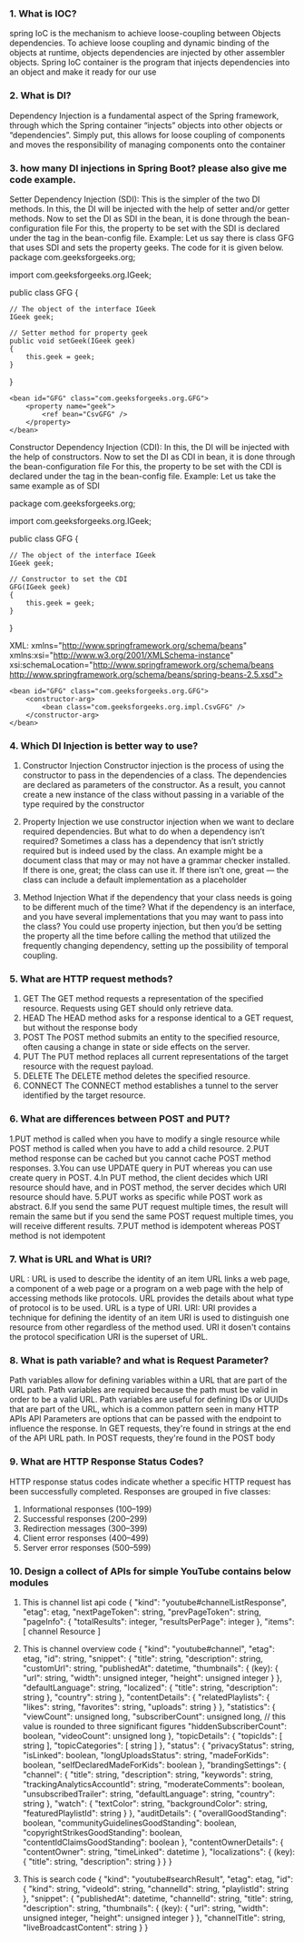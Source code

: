 ### 1.	What is IOC?
spring IoC is the mechanism to achieve loose-coupling between Objects dependencies.
To achieve loose coupling and dynamic binding of the objects at runtime, objects dependencies are injected
by other assembler objects. Spring IoC container is the program that injects dependencies into
an object and make it ready for our use

### 2.	What is DI?
Dependency Injection is a fundamental aspect of the Spring framework, through which the Spring container “injects”
objects into other objects or “dependencies”. Simply put, this allows for loose coupling of components
and moves the responsibility of managing components onto the container

### 3.	how many DI injections in Spring Boot? please also give me code example.
Setter Dependency Injection (SDI): This is the simpler of the two DI methods. In this, the DI will be injected with the help of setter and/or getter methods. Now to set the DI as SDI in the bean, it is done through the bean-configuration file For this, the property to be set with the SDI is declared under the <property> tag in the bean-config file.
Example: Let us say there is class GFG that uses SDI and sets the property geeks. The code for it is given below.
package com.geeksforgeeks.org;

import com.geeksforgeeks.org.IGeek;

public class GFG {

    // The object of the interface IGeek
    IGeek geek;

    // Setter method for property geek
    public void setGeek(IGeek geek)
    {
        this.geek = geek;
    }
}
<beans
XML:
xmlns="http://www.springframework.org/schema/beans"
xmlns:xsi="http://www.w3.org/2001/XMLSchema-instance"
xsi:schemaLocation="http://www.springframework.org/schema/beans
http://www.springframework.org/schema/beans/spring-beans-2.5.xsd">

    <bean id="GFG" class="com.geeksforgeeks.org.GFG">
        <property name="geek">
            <ref bean="CsvGFG" />
        </property>
    </bean>

<bean id="CsvGFG" class="com.geeksforgeeks.org.impl.CsvGFG" />
<bean id="JsonGFG" class="com.geeksforgeeks.org.impl.JsonGFG" />

</beans>

Constructor Dependency Injection (CDI): In this, the DI will be injected with the help of constructors. Now to set the DI as CDI in bean, it is done through the bean-configuration file For this, the property to be set with the CDI is declared under the <constructor-arg> tag in the bean-config file.
Example: Let us take the same example as of SDI

package com.geeksforgeeks.org;

import com.geeksforgeeks.org.IGeek;

public class GFG {

    // The object of the interface IGeek
    IGeek geek;

    // Constructor to set the CDI
    GFG(IGeek geek)
    {
        this.geek = geek;
    }
}

<beans>

XML:
xmlns="http://www.springframework.org/schema/beans"
xmlns:xsi="http://www.w3.org/2001/XMLSchema-instance"
xsi:schemaLocation="http://www.springframework.org/schema/beans
http://www.springframework.org/schema/beans/spring-beans-2.5.xsd">

    <bean id="GFG" class="com.geeksforgeeks.org.GFG">
        <constructor-arg>
            <bean class="com.geeksforgeeks.org.impl.CsvGFG" />
        </constructor-arg>
    </bean>

<bean id="CsvGFG" class="com.geeksforgeeks.org.impl.CsvGFG" />
<bean id="JsonGFG" class="com.geeksforgeeks.org.impl.JsonGFG" />

</beans>

### 4.	Which DI Injection is better way to use?
1. Constructor Injection
   Constructor injection is the process of using the constructor to pass in the dependencies of a class.
   The dependencies are declared as parameters of the constructor. As a result, you cannot create a new instance of the class
   without passing in a variable of the type required by the constructor

2. Property Injection
   we use constructor injection when we want to declare required dependencies. But what to do when a dependency
   isn’t required? Sometimes a class has a dependency that isn’t strictly required but is indeed used by the class.
   An example might be a document class that may or may not have a grammar checker installed. If there is one, great; the class can use it. If there isn’t one, great — the class can include a default implementation as a placeholder

3. Method Injection
   What if the dependency that your class needs is going to be different much of the time?
   What if the dependency is an interface, and you have several implementations that you may want to
   pass into the class? You could use property injection, but then you’d be setting the property all
   the time before calling the method that utilized the frequently changing dependency, setting up the possibility of temporal coupling.

### 5. What are HTTP request methods?
1. GET
The GET method requests a representation of the specified resource. Requests using GET should only retrieve data.
2. HEAD
The HEAD method asks for a response identical to a GET request, but without the response body
3. POST
The POST method submits an entity to the specified resource, often causing a change in state or side effects on the server.
4. PUT
The PUT method replaces all current representations of the target resource with the request payload.
5.	DELETE
The DELETE method deletes the specified resource.
6.	CONNECT
The CONNECT method establishes a tunnel to the server identified by the target resource.

### 6.	What are differences between POST and PUT?
1.PUT method is called when you have to modify a single resource while POST method is called when you have to add a child resource.
2.PUT method response can be cached but you cannot cache POST method responses.
3.You can use UPDATE query in PUT whereas you can use create query in POST.
4.In PUT method, the client decides which URI resource should have, and in POST method, the server decides which URI resource should have.
5.PUT works as specific while POST work as abstract.
6.If you send the same PUT request multiple times, the result will remain the same but if you send the same POST request multiple times, you will receive different results.
7.PUT method is idempotent whereas POST method is not idempotent

### 7. What is URL and What is URI?
URL : URL is used to describe the identity of an item
URL links a web page, a component of a web page or a program on a web page with the help of accessing methods like protocols.
URL provides the details about what type of protocol is to be used.
URL is a type of URI.
URI: URI provides a technique for defining the identity of an item
URI is used to distinguish one resource from other regardless of the method used.
URI it dosen't contains the protocol specification
URI is the superset of URL.

### 8. What is path variable? and what is Request Parameter?
Path variables allow for defining variables within a URL that are part of the URL path. Path variables are required because the path must be valid in order to be a valid URL. Path variables are useful for defining IDs or UUIDs that are part of the URL, which is a common pattern seen in many HTTP APIs
API Parameters are options that can be passed with the endpoint to influence the response. In GET requests, they're found in strings at the end of the API URL path. In POST requests, they're found in the POST body

### 9. What are HTTP Response Status Codes?
HTTP response status codes indicate whether a specific HTTP request has been successfully completed. Responses are grouped in five classes:
1. Informational responses (100–199)
2. Successful responses (200–299)
3. Redirection messages (300–399)
4. Client error responses (400–499)
5. Server error responses (500–599)

### 10. Design a collect of APIs for simple YouTube contains below modules
1. This is channel list api code
      {
      "kind": "youtube#channelListResponse",
      "etag": etag,
      "nextPageToken": string,
      "prevPageToken": string,
      "pageInfo": {
      "totalResults": integer,
      "resultsPerPage": integer
      },
      "items": [
      channel Resource
      ]

2. This is channel overview code
   {
   "kind": "youtube#channel",
   "etag": etag,
   "id": string,
   "snippet": {
   "title": string,
   "description": string,
   "customUrl": string,
   "publishedAt": datetime,
   "thumbnails": {
   (key): {
   "url": string,
   "width": unsigned integer,
   "height": unsigned integer
   }
   },
   "defaultLanguage": string,
   "localized": {
   "title": string,
   "description": string
   },
   "country": string
   },
   "contentDetails": {
   "relatedPlaylists": {
   "likes": string,
   "favorites": string,
   "uploads": string
   }
   },
   "statistics": {
   "viewCount": unsigned long,
   "subscriberCount": unsigned long,  // this value is rounded to three significant figures
   "hiddenSubscriberCount": boolean,
   "videoCount": unsigned long
   },
   "topicDetails": {
   "topicIds": [
   string
   ],
   "topicCategories": [
   string
   ]
   },
   "status": {
   "privacyStatus": string,
   "isLinked": boolean,
   "longUploadsStatus": string,
   "madeForKids": boolean,
   "selfDeclaredMadeForKids": boolean
   },
   "brandingSettings": {
   "channel": {
   "title": string,
   "description": string,
   "keywords": string,
   "trackingAnalyticsAccountId": string,
   "moderateComments": boolean,
   "unsubscribedTrailer": string,
   "defaultLanguage": string,
   "country": string
   },
   "watch": {
   "textColor": string,
   "backgroundColor": string,
   "featuredPlaylistId": string
   }
   },
   "auditDetails": {
   "overallGoodStanding": boolean,
   "communityGuidelinesGoodStanding": boolean,
   "copyrightStrikesGoodStanding": boolean,
   "contentIdClaimsGoodStanding": boolean
   },
   "contentOwnerDetails": {
   "contentOwner": string,
   "timeLinked": datetime
   },
   "localizations": {
   (key): {
   "title": string,
   "description": string
   }
   }
   }

3. This is search code
      {
      "kind": "youtube#searchResult",
      "etag": etag,
      "id": {
      "kind": string,
      "videoId": string,
      "channelId": string,
      "playlistId": string
      },
      "snippet": {
      "publishedAt": datetime,
      "channelId": string,
      "title": string,
      "description": string,
      "thumbnails": {
      (key): {
      "url": string,
      "width": unsigned integer,
      "height": unsigned integer
      }
      },
      "channelTitle": string,
      "liveBroadcastContent": string
      }
}
